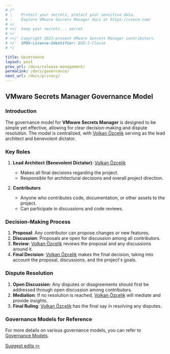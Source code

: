 ```yaml
---
# /*
# |    Protect your secrets, protect your sensitive data.
# :    Explore VMware Secrets Manager docs at https://vsecm.com/
# </
# <>/  keep your secrets... secret
# >/
# <>/' Copyright 2023-present VMware Secrets Manager contributors.
# >/'  SPDX-License-Identifier: BSD-2-Clause
# */

title: Governance
layout: post
prev_url: /docs/release-management/
permalink: /docs/governance/
next_url: /docs/privacy/
---
```


## VMware Secrets Manager Governance Model

### Introduction

The governance model for **VMware Secrets Manager** is designed to be simple 
yet effective, allowing for clear decision-making and dispute resolution. The 
model is centralized, with [Volkan Özçelik][volkan] serving as the lead 
architect and benevolent dictator.

[volkan]: https://github.com/v0lkan

### Key Roles

1. **Lead Architect (Benevolent Dictator)**: [Volkan Özçelik][volkan]
    - Makes all final decisions regarding the project.
    - Responsible for architectural decisions and overall project direction.

2. **Contributors**
    - Anyone who contributes code, documentation, or other assets to the project.
    - Can participate in discussions and code reviews.

### Decision-Making Process

1. **Proposal**: Any contributor can propose changes or new features.
2. **Discussion**: Proposals are open for discussion among all contributors.
3. **Review**: [Volkan Özçelik][volkan] reviews the proposal and any discussions 
   around it.
4. **Final Decision**: [Volkan Özçelik][volkan] makes the final decision, taking 
   into account the proposal, discussions, and the project's goals.

### Dispute Resolution

1. **Open Discussion**: Any disputes or disagreements should first be addressed 
    through open discussion among contributors.
2. **Mediation**: If no resolution is reached, [Volkan Özçelik][volkan] will 
   mediate and provide insights.
3. **Final Ruling**: [Volkan Özçelik][volkan] has the final say in resolving any 
   disputes.

### Governance Models for Reference

For more details on various governance models, you can refer to 
[Governance Models](https://opensource.guide/leadership-and-governance/).

<p class="github-button">
    <a href="https://github.com/vmware-tanzu/secrets-manager/blob/main/docs/_pages/0985-governance.md">
        Suggest edits ✏️
    </a>
</p>